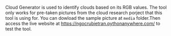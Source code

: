 Cloud Generator is used to identify clouds based on its RGB values. The tool only works for pre-taken pictures from the cloud research porject that this tool is using for. You can dowload the sample picture at `media` folder.Then access the live website at https://ngocrubietran.pythonanywhere.com/ to test the tool.
